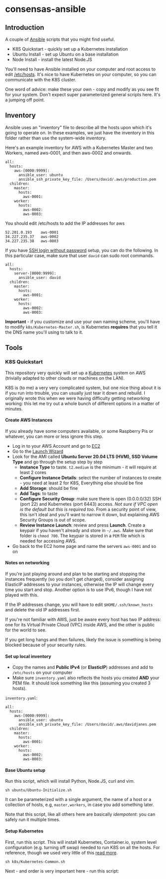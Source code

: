 # consensas-ansible

## Introduction

A couple of [Ansible](https://www.ansible.com/) scripts that 
you might find useful.

* K8S Quickstart - quickly set up a Kubernetes installation
* Ubuntu Install - set up Ubuntu on a base installation
* Node Install - install the latest Node.JS

You'll need to have Ansible installed on your computer and
root access to edit [/etc/hosts](https://www.thegeekdiary.com/understanding-etc-hosts-file-in-linux/).
It's nice to have Kubernetes on your computer, so you
can communicate with the K8S cluster.

One word of advice: make these your own - copy and
modify as you see fit for your system. Don't expect
super parameterized general scripts here. It's a 
jumping off point.

## Inventory 

Ansible uses an "inventory" file to describe all the hosts upon
which it's going to operate on. In these examples, we just have 
the inventory in this folder rather than use the system-wide
inventory.

Here's an example inventory for AWS with a Kubernetes Master
and two Workers, named aws-0001, and then aws-0002 and onwards.

    all:
      hosts:
        aws-[0000:9999]:
          ansible_user: ubuntu
          ansible_ssh_private_key_file: /Users/david/.aws/production.pem
      children:
        master:
          hosts:
            aws-0001:
        worker:
          hosts:
            aws-0002:
            aws-0003:

You should edit /etc/hosts to add the IP addresses for aws

    52.201.0.193    aws-0001
    34.227.235.37   aws-0002
    34.227.235.38   aws-0003

If you have [SSH login without password](https://phoenixnap.com/kb/setup-passwordless-ssh)
setup, you can do the following. In this particular case, make sure that 
user `david` can sudo root commands.

    all:
      hosts:
        server-[0000:9999]:
          ansible_user: david
      children:
        master:
          hosts:
            aws-0001:
        worker:
          hosts:
            aws-0002:
            aws-0003:
              

**Important** - if you customize and use your own naming
scheme, you'll have to modify `k8s/Kubernetes-Master.sh`,
is Kubernetes **requires** that you tell it the DNS name
you'll using to talk to it.

## Tools

### K8S Quickstart

This repository very quickly will set up a [Kubernetes](https://kubernetes.io/)
system on AWS (trivially adapted to other clouds or machines on the LAN).

K8S is (to me) a very very complicated system, but one nice thing about it
is if you run into trouble, you can usually just tear it down and rebuild. 
I originally wrote this when we were having difficulty getting
networking working: this let me try out a whole bunch of different
options in a matter of minutes.

#### Create AWS Instances

If you already have some computers available, or some Raspberry Pis or whatever,
you can more or less ignore this step. 

* Log in to your AWS Account and go to [EC2](https://console.aws.amazon.com/ec2/v2/home?region=us-east-1#Home:)
* Go to the [Launch Wizard](https://console.aws.amazon.com/ec2/v2/home?region=us-east-1#LaunchInstanceWizard:)
* Look for the AMI called **Ubuntu Server 20.04 LTS (HVM), SSD Volume Type** and go through the
  setup step by step
  * **Instance Type** to taste. `t2.medium` is the minimum - it will require at least 2 cores
  * **Configure Instance Details**: select the number of instances to create - you need at least 2 for K8S,
    Everything else should be fine
  * **Add Storage**: should be fine
  * **Add Tags**: to taste
  * **Configure Security Group**: make sure there is open (0.0.0.0/32) SSH (port 22) 
    and Kubernetes (port 6443) access. 
    *Not sure if VPC open is the default but this is required too*.
    From a security point of view, this isn't ideal
    and you'll want to narrow it down, but explaining AWS Security Groups is out of scope.
  * **Review Instance Launch**: review and press **Launch**. 
    Create a keypair if you haven't already and store in `~/.aws`. Make
    sure that folder is `chmod 700`. The keypair is stored
    in a `PEM` file which is needed for accessing AWS.
* Go back to the EC2 home page and name the servers `aws-0001` and so on

#### Notes on networking

If you're just playing around and plan to be starting and stopping the instances
frequently (so you don't get charged), consider assigning ElasticIP addresses 
to your instances, otherwise the IP will change every time you start and stop.
Another option is to use IPv6, though I have not played with this. 

If the IP addresses change, you will have to edit `$HOME/.ssh/known_hosts` and
delete the old IP addresses first.

If you're not familiar with AWS, just be aware every host has two IP address:
one for its Virtual Private Cloud (VPC) inside AWS, and the other is public 
for the world to see.

If you get long hangs and then failures, likely the issue is something is 
being blocked because of your security rules.

#### Set up local inventory

* Copy the names and **Public IPv4** (or **ElasticIP**) addresses and add to `/etc/hosts` on your computer
* Make sure `inventory.yaml` also reflects the hosts you created **AND** your PEM file.
  It should look something like this (assuming you created 3 hosts). 

`inventory.yaml`:

    all:
      hosts:
        aws-[0000:9999]:
          ansible_user: ubuntu
          ansible_ssh_private_key_file: /Users/david/.aws/davidjanes.pem
      children:
        master:
          hosts:
            aws-0001:
        worker:
          hosts:
            aws-0002:
            aws-0003:

#### Base Ubuntu setup

Run this script, which will install Python, Node.JS, curl and vim.

    sh ubuntu/Ubuntu-Initialize.sh

It can be parameterized with a single argument, the name of a host
or a collection of hosts, e.g, `master,workers`, in case you add
something later.

Note that this script, like all others here are basically *idempotent*:
you can safely run it multiple times.

#### Setup Kubernetes 

First, run this script. This will install Kubernetes, Container.io,
system level configuration (e.g. turning off swap) needed to 
run K8S on all the hosts.  For reference, though we used very little of this 
[read more](https://kubernetes.io/blog/2019/03/15/kubernetes-setup-using-ansible-and-vagrant/).

    sh k8s/Kubernetes-Common.sh

Next - and order is very important here - run this script:

